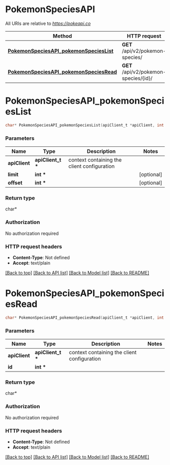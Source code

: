 # PokemonSpeciesAPI

All URIs are relative to *https://pokeapi.co*

Method | HTTP request | Description
------------- | ------------- | -------------
[**PokemonSpeciesAPI_pokemonSpeciesList**](PokemonSpeciesAPI.md#PokemonSpeciesAPI_pokemonSpeciesList) | **GET** /api/v2/pokemon-species/ | 
[**PokemonSpeciesAPI_pokemonSpeciesRead**](PokemonSpeciesAPI.md#PokemonSpeciesAPI_pokemonSpeciesRead) | **GET** /api/v2/pokemon-species/{id}/ | 


# **PokemonSpeciesAPI_pokemonSpeciesList**
```c
char* PokemonSpeciesAPI_pokemonSpeciesList(apiClient_t *apiClient, int limit, int offset);
```

### Parameters
Name | Type | Description  | Notes
------------- | ------------- | ------------- | -------------
**apiClient** | **apiClient_t \*** | context containing the client configuration |
**limit** | **int \*** |  | [optional] 
**offset** | **int \*** |  | [optional] 

### Return type

char*



### Authorization

No authorization required

### HTTP request headers

 - **Content-Type**: Not defined
 - **Accept**: text/plain

[[Back to top]](#) [[Back to API list]](../README.md#documentation-for-api-endpoints) [[Back to Model list]](../README.md#documentation-for-models) [[Back to README]](../README.md)

# **PokemonSpeciesAPI_pokemonSpeciesRead**
```c
char* PokemonSpeciesAPI_pokemonSpeciesRead(apiClient_t *apiClient, int id);
```

### Parameters
Name | Type | Description  | Notes
------------- | ------------- | ------------- | -------------
**apiClient** | **apiClient_t \*** | context containing the client configuration |
**id** | **int \*** |  | 

### Return type

char*



### Authorization

No authorization required

### HTTP request headers

 - **Content-Type**: Not defined
 - **Accept**: text/plain

[[Back to top]](#) [[Back to API list]](../README.md#documentation-for-api-endpoints) [[Back to Model list]](../README.md#documentation-for-models) [[Back to README]](../README.md)

